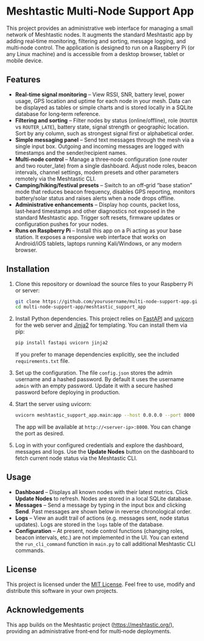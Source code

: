 # Meshtastic Multi‑Node Support App

This project provides an administrative web interface for managing a small network of Meshtastic nodes. It augments the standard Meshtastic app by adding real‑time monitoring, filtering and sorting, message logging, and multi‑node control. The application is designed to run on a Raspberry Pi (or any Linux machine) and is accessible from a desktop browser, tablet or mobile device.

## Features

* **Real‑time signal monitoring** – View RSSI, SNR, battery level, power usage, GPS location and uptime for each node in your mesh. Data can be displayed as tables or simple charts and is stored locally in a SQLite database for long‑term reference.
* **Filtering and sorting** – Filter nodes by status (online/offline), role (`ROUTER` vs `ROUTER_LATE`), battery state, signal strength or geographic location. Sort by any column, such as strongest signal first or alphabetical order.
* **Simple messaging panel** – Send text messages through the mesh via a single input box. Outgoing and incoming messages are logged with timestamps and the sender/recipient names.
* **Multi‑node control** – Manage a three‑node configuration (one router and two router_late) from a single dashboard. Adjust node roles, beacon intervals, channel settings, modem presets and other parameters remotely via the Meshtastic CLI.
* **Camping/hiking/festival presets** – Switch to an off‑grid “base station” mode that reduces beacon frequency, disables GPS reporting, monitors battery/solar status and raises alerts when a node drops offline.
* **Administrative enhancements** – Display hop counts, packet loss, last‑heard timestamps and other diagnostics not exposed in the standard Meshtastic app. Trigger soft resets, firmware updates or configuration pushes for your nodes.
* **Runs on Raspberry Pi** – Install this app on a Pi acting as your base station. It exposes a responsive web interface that works on Android/iOS tablets, laptops running Kali/Windows, or any modern browser.

## Installation

1. Clone this repository or download the source files to your Raspberry Pi or server:

    ```bash
    git clone https://github.com/yourusername/multi-node-support-app.git
    cd multi-node-support-app/meshtastic_support_app
    ```

2. Install Python dependencies. This project relies on [FastAPI](https://fastapi.tiangolo.com/) and [uvicorn](https://www.uvicorn.org/) for the web server and [Jinja2](https://palletsprojects.com/p/jinja/) for templating. You can install them via pip:

    ```bash
    pip install fastapi uvicorn jinja2
    ```

   If you prefer to manage dependencies explicitly, see the included `requirements.txt` file.

3. Set up the configuration. The file `config.json` stores the admin username and a hashed password. By default it uses the username `admin` with an empty password. Update it with a secure hashed password before deploying in production.

4. Start the server using uvicorn:

    ```bash
    uvicorn meshtastic_support_app.main:app --host 0.0.0.0 --port 8000
    ```

   The app will be available at `http://<server-ip>:8000`. You can change the port as desired.

5. Log in with your configured credentials and explore the dashboard, messages and logs. Use the **Update Nodes** button on the dashboard to fetch current node status via the Meshtastic CLI.

## Usage

* **Dashboard** – Displays all known nodes with their latest metrics. Click **Update Nodes** to refresh. Nodes are stored in a local SQLite database.
* **Messages** – Send a message by typing in the input box and clicking **Send**. Past messages are shown below in reverse chronological order.
* **Logs** – View an audit trail of actions (e.g. messages sent, node status updates). Logs are stored in the `logs` table of the database.
* **Configuration** – At present, node control functions (changing roles, beacon intervals, etc.) are not implemented in the UI. You can extend the `run_cli_command` function in `main.py` to call additional Meshtastic CLI commands.

## License

This project is licensed under the [MIT License](LICENSE). Feel free to use, modify and distribute this software in your own projects.

## Acknowledgements

This app builds on the Meshtastic project (https://meshtastic.org/), providing an administrative front‑end for multi‑node deployments.